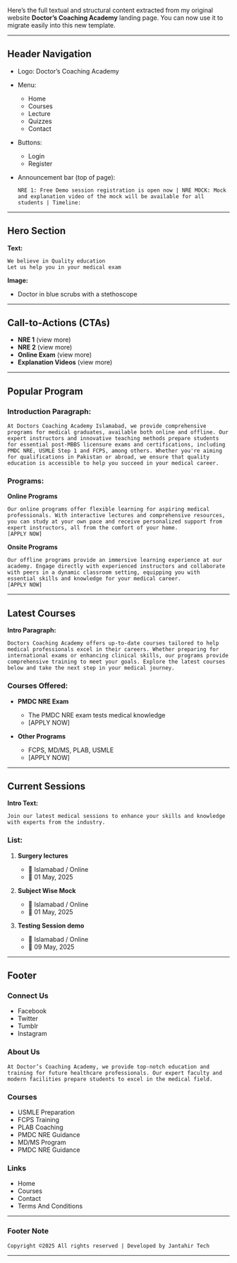 Here’s the full textual and structural content extracted from my original website **Doctor’s Coaching Academy** landing page. You can now use it to migrate easily into this new template.

---

## **Header Navigation**

* Logo: Doctor’s Coaching Academy
* Menu:

  * Home
  * Courses
  * Lecture
  * Quizzes
  * Contact
* Buttons:

  * Login
  * Register
* Announcement bar (top of page):

  ```
  NRE 1: Free Demo session registration is open now | NRE MOCK: Mock and explanation video of the mock will be available for all students | Timeline:
  ```

---

## **Hero Section**

**Text:**

```
We believe in Quality education  
Let us help you in your medical exam
```

**Image:**

* Doctor in blue scrubs with a stethoscope

---

## **Call-to-Actions (CTAs)**

* **NRE 1** (view more)
* **NRE 2** (view more)
* **Online Exam** (view more)
* **Explanation Videos** (view more)

---

## **Popular Program**

### Introduction Paragraph:

```
At Doctors Coaching Academy Islamabad, we provide comprehensive programs for medical graduates, available both online and offline. Our expert instructors and innovative teaching methods prepare students for essential post-MBBS licensure exams and certifications, including PMDC NRE, USMLE Step 1 and FCPS, among others. Whether you're aiming for qualifications in Pakistan or abroad, we ensure that quality education is accessible to help you succeed in your medical career.
```

### Programs:

**Online Programs**

```
Our online programs offer flexible learning for aspiring medical professionals. With interactive lectures and comprehensive resources, you can study at your own pace and receive personalized support from expert instructors, all from the comfort of your home.
[APPLY NOW]
```

**Onsite Programs**

```
Our offline programs provide an immersive learning experience at our academy. Engage directly with experienced instructors and collaborate with peers in a dynamic classroom setting, equipping you with essential skills and knowledge for your medical career.
[APPLY NOW]
```

---

## **Latest Courses**

**Intro Paragraph:**

```
Doctors Coaching Academy offers up-to-date courses tailored to help medical professionals excel in their careers. Whether preparing for international exams or enhancing clinical skills, our programs provide comprehensive training to meet your goals. Explore the latest courses below and take the next step in your medical journey.
```

### Courses Offered:

* **PMDC NRE Exam**

  * The PMDC NRE exam tests medical knowledge
  * \[APPLY NOW]
* **Other Programs**

  * FCPS, MD/MS, PLAB, USMLE
  * \[APPLY NOW]

---

## **Current Sessions**

**Intro Text:**

```
Join our latest medical sessions to enhance your skills and knowledge with experts from the industry.
```

### List:

1. **Surgery lectures**

   * 📍 Islamabad / Online
   * 📅 01 May, 2025

2. **Subject Wise Mock**

   * 📍 Islamabad / Online
   * 📅 01 May, 2025

3. **Testing Session demo**

   * 📍 Islamabad / Online
   * 📅 09 May, 2025

---

## **Footer**

### **Connect Us**

* Facebook
* Twitter
* Tumblr
* Instagram

### **About Us**

```
At Doctor’s Coaching Academy, we provide top-notch education and training for future healthcare professionals. Our expert faculty and modern facilities prepare students to excel in the medical field.
```

### **Courses**

* USMLE Preparation
* FCPS Training
* PLAB Coaching
* PMDC NRE Guidance
* MD/MS Program
* PMDC NRE Guidance

### **Links**

* Home
* Courses
* Contact
* Terms And Conditions

---

### **Footer Note**

```
Copyright ©2025 All rights reserved | Developed by Jantahir Tech
```

---